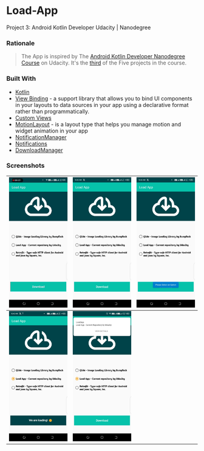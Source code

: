 # Load-App
Project 3: Android Kotlin Developer Udacity | Nanodegree
### Rationale
> The App is inspired by The [Android Kotlin Developer Nanodegree Course](https://www.udacity.com/enrollment/nd940/2.0.9) on Udacity.
> It's the [third](https://learn.udacity.com/nanodegrees/nd940/parts/cd0637/lessons/ae84b65a-7a50-4e82-a06d-443498993548/concepts/6dea0c0b-5200-4809-a2d2-d111f8b9a950) of the Five projects in the course.

### Built With
* [Kotlin](https://kotlinlang.org/)
* [View Binding](https://developer.android.com/topic/libraries/data-binding) - a support library that allows you to bind UI components in your layouts to data sources in your app using a declarative format rather than programmatically.
* [Custom Views](https://developer.android.com/develop/ui/views/layout/custom-views/custom-components)
* [MotionLayout](https://developer.android.com/develop/ui/views/animations/motionlayout) - is a layout type that helps you manage motion and widget animation in your app
* [NotificationManager](https://developer.android.com/reference/android/app/NotificationManager)
* [Notifications](https://developer.android.com/develop/ui/views/notifications/build-notification)
* [DownloadManager](https://developer.android.com/develop/ui/views/notifications/build-notification)

### Screenshots
| <img src="screenshots/demo.gif" width=280/> | <img src="screenshots/1.jpeg" width=280/> | <img src="screenshots/2.jpeg" width=280/> |
|:-------------------------------------------:|:-----------------------------------------:|:-----------------------------------------:|
|  <img src="screenshots/3.jpeg" width=280/>  | <img src="screenshots/4.jpeg" width=280/> |